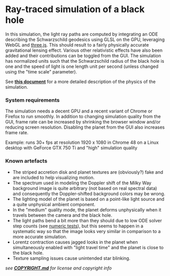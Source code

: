 ---
---

# Ray-traced simulation of a black hole

In this simulation, the light ray paths are computed by integrating an ODE describing the Schwarzschild geodesics using GLSL on the GPU, leveraging WebGL and [three.js](http://threejs.org). This should result to a fairly physically accurate gravitational lensing effect. Various other relativistic effects have also been added and their contributions can be toggled from the GUI.
The simulation has normalized units such that the Schwarzschild radius of the black hole is one and the speed of light is one length unit per second (unless changed using the "time scale" parameter).

See **[this document](https://oseiskar.github.io/black-hole/physics.pdf)** for a more detailed description of the physics of the simulation.

### System requirements

The simulation needs a decent GPU and a recent variant of Chrome or Firefox to run smoothly. In addition to changing simulation quality from the GUI, frame rate can be increased by shrinking the browser window and/or reducing screen resolution. Disabling the planet from the GUI also increases frame rate.

Example: runs 30+ fps at resolution 1920 x 1080 in Chrome 48 on a Linux desktop with GeForce GTX 750 Ti and "high" simulation quality

### Known artefacts

 * The striped accretion disk and planet textures are (obviously?) fake and are included to help visualizing motion.
 * The spectrum used in modeling the Doppler shift of the Milky Way background image is quite arbitrary (not based on real spectral data) and consequently the Doppler-shifted background colors may be wrong.
 * The lighting model of the planet is based on a point-like light source and a quite unphysical ambient component.
 * In the "medium" quality mode, the planet deforms unphysically when it travels between the camera and the black hole.
 * The light paths bend a bit more than they should due to low ODE solver step counts (see [numeric tests](https://github.com/oseiskar/black-hole/blob/numeric-notebooks/numeric_tests.ipynb)), but this seems to happen in a systematic way so that the image looks very similar in comparison to a more accurate simulation.
 * Lorentz contraction causes jagged looks in the planet when simultaneously enabled with "light travel time" and the planet is close to the black hole.
 * Texture sampling issues cause unintended star blinking.

_see **[COPYRIGHT.md](https://github.com/oseiskar/black-hole/blob/master/COPYRIGHT.md)** for license and copyright info_
